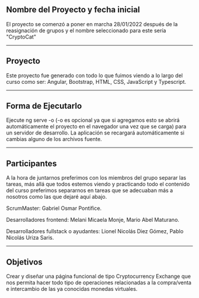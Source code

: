## Nombre del Proyecto y fecha inicial

El proyecto se comenzó a poner en marcha 28/01/2022  después de la reasignación de grupos y el nombre seleccionado para este sería "CryptoCat"

----
## Proyecto

Este proyecto fue generado con todo lo que fuimos viendo a lo largo del curso como ser: Angular, Bootstrap, HTML, CSS, JavaScript y Typescript.

----
## Forma de Ejecutarlo

Ejecute ng serve -o (-o es opcional ya que si agregamos esto se abrirá automáticamente el proyecto en el navegador una vez que se carga) para un servidor de desarrollo. La aplicación se recargará automáticamente si cambias alguno de los archivos fuente.

----
## Participantes
A la hora de juntarnos preferimos con los miembros del grupo separar las tareas, más allá que todos estemos viendo y practicando todo el contenido del curso preferimos separarnos en tareas que se adecuaban más a nosotros como las que dejaré aquí abajo.

ScrumMaster: 
Gabriel Osmar Pontifice.

Desarrolladores frontend: 
Melani Micaela Monje, Mario Abel Maturano.

Desarrolladores fullstack o ayudantes:
Lionel Nicolás Diez Gómez,
Pablo Nicolás Uriza Saris.

--------
## Objetivos

Crear y diseñar una página funcional de tipo Cryptocurrency Exchange que nos permita hacer todo tipo de operaciones relacionadas a la compra/venta e intercambio de las ya conocidas monedas virtuales.


